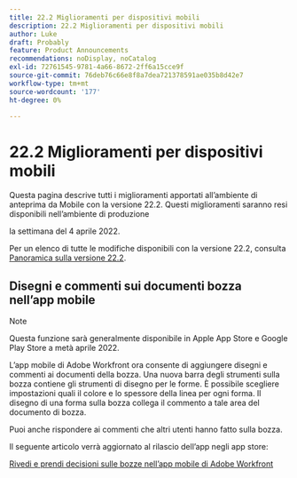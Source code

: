 ```yaml
---
title: 22.2 Miglioramenti per dispositivi mobili
description: 22.2 Miglioramenti per dispositivi mobili
author: Luke
draft: Probably
feature: Product Announcements
recommendations: noDisplay, noCatalog
exl-id: 72761545-9781-4a66-8672-2ff6a15cce9f
source-git-commit: 76deb76c66e8f8a7dea721378591ae035b8d42e7
workflow-type: tm+mt
source-wordcount: '177'
ht-degree: 0%

---
```


# 22.2 Miglioramenti per dispositivi mobili

Questa pagina descrive tutti i miglioramenti apportati all’ambiente di anteprima da Mobile con la versione 22.2. Questi miglioramenti saranno resi disponibili nell’ambiente di produzione

<!--
<MadCap:conditionalText data-mc-conditions="QuicksilverOrClassic.Draft mode">
in January 2022
</MadCap:conditionalText>
-->

la settimana del 4 aprile 2022.

Per un elenco di tutte le modifiche disponibili con la versione 22.2, consulta [Panoramica sulla versione 22.2](../../../product-announcements/product-releases/22.2-release-activity/22-2-release-overview.md).

## Disegni e commenti sui documenti bozza nell’app mobile

>[!NOTE]
>
>Questa funzione sarà generalmente disponibile in Apple App Store e Google Play Store a metà aprile 2022.

L’app mobile di Adobe Workfront ora consente di aggiungere disegni e commenti ai documenti della bozza. Una nuova barra degli strumenti sulla bozza contiene gli strumenti di disegno per le forme. È possibile scegliere impostazioni quali il colore e lo spessore della linea per ogni forma. Il disegno di una forma sulla bozza collega il commento a tale area del documento di bozza.

Puoi anche rispondere ai commenti che altri utenti hanno fatto sulla bozza.

Il seguente articolo verrà aggiornato al rilascio dell’app negli app store:

[Rivedi e prendi decisioni sulle bozze nell’app mobile di Adobe Workfront](../../../workfront-basics/mobile-apps/using-the-workfront-mobile-app/work-with-proofs-in-mobile-app.md)
